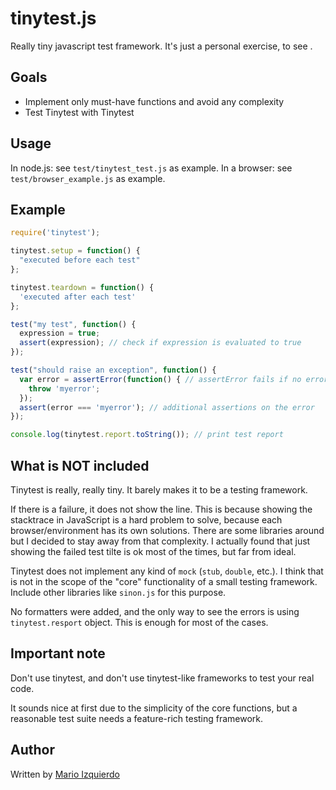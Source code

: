 tinytest.js
===========

Really tiny javascript test framework.
It's just a personal exercise, to see .

## Goals ##

 * Implement only must-have functions and avoid any complexity
 * Test Tinytest with Tinytest

## Usage ##

In node.js: see `test/tinytest_test.js` as example.
In a browser: see `test/browser_example.js` as example.

## Example ##

```javascript
require('tinytest');

tinytest.setup = function() {
  "executed before each test"
};

tinytest.teardown = function() {
  'executed after each test'
};

test("my test", function() {
  expression = true;
  assert(expression); // check if expression is evaluated to true
});

test("should raise an exception", function() {
  var error = assertError(function() { // assertError fails if no error was thrown
    throw 'myerror';
  });
  assert(error === 'myerror'); // additional assertions on the error
});

console.log(tinytest.report.toString()); // print test report

```

## What is NOT included ##

Tinytest is really, really tiny. It barely makes it to be a testing framework.

If there is a failure, it does not show the line. This is because showing the stacktrace in JavaScript is a hard problem to solve, because each browser/environment has its own solutions. There are some libraries around but I decided to stay away from that complexity. I actually found that just showing the failed test tilte is ok most of the times, but far from ideal.

Tinytest does not implement any kind of `mock` (`stub`, `double`, etc.). I think that is not in the scope of the "core" functionality of a small testing framework. Include other libraries like `sinon.js` for this purpose.

No formatters were added, and the only way to see the errors is using `tinytest.resport` object. This is enough for most of the cases.

## Important note ##

Don't use tinytest, and don't use tinytest-like frameworks to test your real code.

It sounds nice at first due to the simplicity of the core functions, but a reasonable test suite needs a feature-rich testing framework.

## Author ##

Written by [Mario Izquierdo](https://github.com/marioizquierdo)